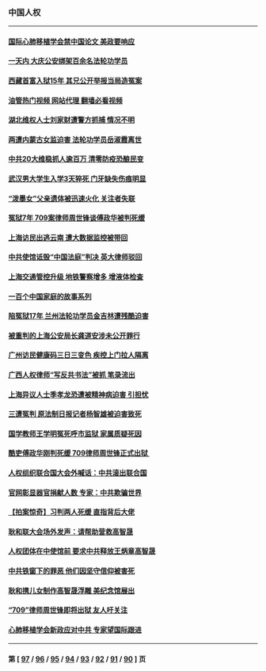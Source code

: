 ### 中国人权
---
#### [国际心肺移植学会禁中国论文 美政要响应](../../pages/ncid278/n13835695.md?09300845) 
#### [一天内 大庆公安绑架百余名法轮功学员](../../pages/ncid278/n13835359.md?09300845) 
#### [西藏首富入狱15年 其兄公开举报当局造冤案](../../pages/ncid278/n13835530.md?09300845) 
#### [油管热门视频 网站代理 翻墙必看视频](http://209.222.30.114:81/youtube.html?09300845)
#### [湖北维权人士刘家财遭警方抓捕 情况不明](../../pages/ncid278/n13835630.md?09300845) 
#### [两遭内蒙古女监迫害 法轮功学员岳淑霞离世](../../pages/ncid278/n13834576.md?09300845) 
#### [中共20大维稳抓人逾百万 清零防疫恐酿民变](../../pages/ncid278/n13834610.md?09300845) 
#### [武汉男大学生入学3天猝死 门牙缺失伤痕明显](../../pages/ncid278/n13834441.md?09300845) 
#### [“泼墨女”父亲遗体被迅速火化 关注者失联](../../pages/ncid278/n13834141.md?09300845) 
#### [冤狱7年 709案律师周世锋谈傅政华被判死缓](../../pages/ncid278/n13834019.md?09300845) 
#### [上海访民出逃云南 遭大数据监控被带回](../../pages/ncid278/n13834069.md?09300845) 
#### [中共使馆诋毁“中国法庭”判决 英大律师驳回](../../pages/ncid278/n13833945.md?09300845) 
#### [上海交通管控升级 地铁警察增多 增液体检查](../../pages/ncid278/n13833610.md?09300845) 
#### [一百个中国家庭的故事系列](../../pages/ncid278/n13833308.md?09300845) 
#### [陷冤狱17年 兰州法轮功学员金吉林遭残酷迫害](../../pages/ncid278/n13832422.md?09300845) 
#### [被重判的上海公安局长龚道安涉未公开罪行](../../pages/ncid278/n13831922.md?09300845) 
#### [广州访民健康码三日三变色 疾控上门拉人隔离](../../pages/ncid278/n13832404.md?09300845) 
#### [广西人权律师“写反共书法”被抓 笔录流出](../../pages/ncid278/n13832265.md?09300845) 
#### [上海异议人士季孝龙恐遭被精神病迫害 引担忧](../../pages/ncid278/n13831968.md?09300845) 
#### [三遭冤判 原法制日报记者杨智雄被迫害致死](../../pages/ncid278/n13830419.md?09300845) 
#### [国学教师王学明冤死呼市监狱 家属质疑死因](../../pages/ncid278/n13831866.md?09300845) 
#### [酷吏傅政华刚判死缓 709律师周世锋正式出狱 ](../../pages/ncid278/n13831911.md?09300845) 
#### [人权组织联合国大会外喊话：中共滚出联合国](../../pages/ncid278/n13831715.md?09300845) 
#### [官网彰显器官捐献人数 专家：中共欺骗世界](../../pages/ncid278/n13831538.md?09300845) 
#### [【拍案惊奇】习判两人死缓 直指背后大佬](../../pages/ncid278/n13831371.md?09300845) 
#### [耿和联大会场外发声：请帮助营救高智晟](../../pages/ncid278/n13831015.md?09300845) 
#### [人权团体在中使馆前 要求中共释放王炳章高智晟](../../pages/ncid278/n13830116.md?09300845) 
#### [中共铁窗下的罪恶 他们因坚守信仰被害死](../../pages/ncid278/n13828898.md?09300845) 
#### [耿和携儿女制作高智晟浮雕 美纪念馆展出](../../pages/ncid278/n13829624.md?09300845) 
#### [“709”律师周世锋即将出狱 友人吁关注](../../pages/ncid278/n13828809.md?09300845) 
#### [心肺移植学会新政应对中共 专家望国际跟进](../../pages/ncid278/n13829043.md?09300845) 

---
#### 第 [ [97](./97.md?09300845) / [96](./96.md?09300845) / [95](./95.md?09300845) / [94](./94.md?09300845) / [93](./93.md?09300845) / [92](./92.md?09300845) / [91](./91.md?09300845) / [90](./90.md?09300845) ] 页
